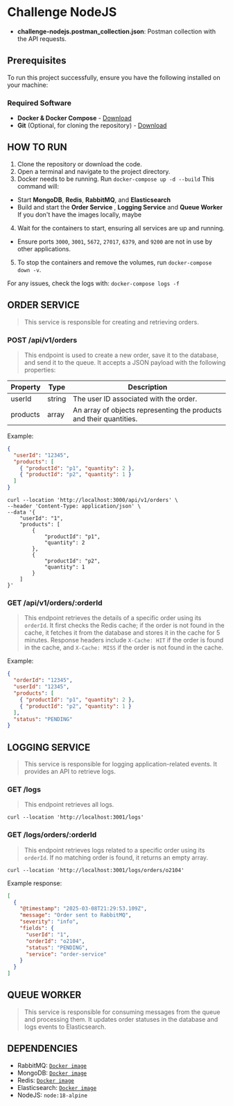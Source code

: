 # Challenge NodeJS

- **challenge-nodejs.postman_collection.json**: Postman collection with the API requests.

## Prerequisites
To run this project successfully, ensure you have the following installed on your machine:

### Required Software
- **Docker & Docker Compose** - [Download](https://www.docker.com/get-started)
- **Git** (Optional, for cloning the repository) - [Download](https://git-scm.com/)

## HOW TO RUN

1. Clone the repository or download the code.
2. Open a terminal and navigate to the project directory.
3. Docker needs to be running. Run `docker-compose up -d --build`
This command will:
- Start **MongoDB**, **Redis**, **RabbitMQ**, and **Elasticsearch**
- Build and start the **Order Service** ,  **Logging Service** and **Queue Worker**
If you don't have the images locally, maybe

4. Wait for the containers to start, ensuring all services are up and running. 
- Ensure ports `3000`, `3001`, `5672`, `27017`, `6379`, and `9200` are not in use by other applications.

5. To stop the containers and remove the volumes, run `docker-compose down -v`.

For any issues, check the logs with:
`docker-compose logs -f`


## ORDER SERVICE

> This service is responsible for creating and retrieving orders.

### POST /api/v1/orders

> This endpoint is used to create a new order, save it to the database, and send it to the queue. It accepts a JSON payload with the following properties:

| Property | Type   | Description                                                         |
| -------- | ------ | ------------------------------------------------------------------- |
| userId   | string | The user ID associated with the order.                              |
| products | array  | An array of objects representing the products and their quantities. |

Example:

```json
{
  "userId": "12345",
  "products": [
    { "productId": "p1", "quantity": 2 },
    { "productId": "p2", "quantity": 1 }
  ]
}
```

```curl
curl --location 'http://localhost:3000/api/v1/orders' \
--header 'Content-Type: application/json' \
--data '{
    "userId": "1",
    "products": [
        {
            "productId": "p1",
            "quantity": 2
        },
        {
            "productId": "p2",
            "quantity": 1
        }
    ]
}'
```

### GET /api/v1/orders/:orderId

> This endpoint retrieves the details of a specific order using its `orderId`. It first checks the Redis cache; if the order is not found in the cache, it fetches it from the database and stores it in the cache for 5 minutes.
> Response headers include `X-Cache: HIT` if the order is found in the cache, and `X-Cache: MISS` if the order is not found in the cache.

Example:

```json
{
  "orderId": "12345",
  "userId": "12345",
  "products": [
    { "productId": "p1", "quantity": 2 },
    { "productId": "p2", "quantity": 1 }
  ],
  "status": "PENDING"
}
```

## LOGGING SERVICE

> This service is responsible for logging application-related events. It provides an API to retrieve logs.

### GET /logs

> This endpoint retrieves all logs.

```curl
curl --location 'http://localhost:3001/logs'
```

### GET /logs/orders/:orderId

> This endpoint retrieves logs related to a specific order using its `orderId`. If no matching order is found, it returns an empty array.

```curl
curl --location 'http://localhost:3001/logs/orders/o2104'
```

Example response:

```json
[
  {
    "@timestamp": "2025-03-08T21:29:53.109Z",
    "message": "Order sent to RabbitMQ",
    "severity": "info",
    "fields": {
      "userId": "1",
      "orderId": "o2104",
      "status": "PENDING",
      "service": "order-service"
    }
  }
]
```

## QUEUE WORKER

> This service is responsible for consuming messages from the queue and processing them. It updates order statuses in the database and logs events to Elasticsearch.

## DEPENDENCIES

- RabbitMQ: [`Docker image`](https://hub.docker.com/_/rabbitmq/)
- MongoDB: [`Docker image`](https://hub.docker.com/_/mongo/)
- Redis: [`Docker image`](https://hub.docker.com/_/redis/)
- Elasticsearch: [`Docker image`](https://hub.docker.com/_/elasticsearch)
- NodeJS: `node:18-alpine`
